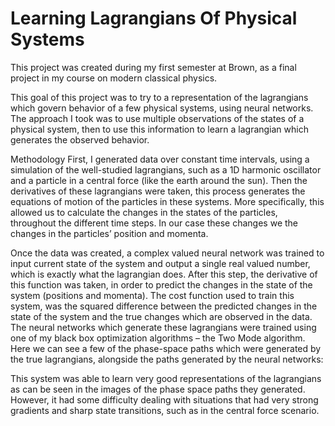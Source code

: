 # Learning Lagrangians Of Physical Systems


This project was created during my first semester at Brown, as a final project in my course on modern classical physics.

This goal of this project was to try to a representation of the lagrangians which govern behavior of a 
few physical systems, using neural networks.  The approach I took was to use multiple observations of the states of a physical system, then to use this information to learn a lagrangian which generates the observed behavior. 

Methodology
First, I generated data over constant time intervals, using a simulation of the well-studied lagrangians, such as a 1D harmonic oscillator and a particle in a central force (like the earth around the sun). Then the derivatives of these lagrangians were taken, this process generates the equations of motion of the particles in these systems. More specifically, this allowed us to calculate the changes in the states of the particles, throughout the different time steps.  In our case these changes we the changes in the particles’ position and momenta.


Once the data was created, a complex valued neural network was trained to input current state of the system and output a single real valued number, which is exactly what the lagrangian does. 
After this step, the derivative of this function was taken, in order to predict the changes in the state
of the system (positions and momenta). The cost function used to train this system, was the 
squared difference between the predicted changes in the state of the system and the true changes which are observed in the data.
The neural networks which generate these lagrangians were trained using one of my black box optimization algorithms – the Two Mode algorithm. 
Here we can see a few of the phase-space paths which were generated by the true lagrangians, alongside the paths generated by the neural networks:


This system was able to learn very good representations of the lagrangians as can be seen in the images
of the phase space paths they generated. However, it had some difficulty dealing with 
situations that had very strong gradients and sharp state transitions, such as in the central force scenario.

